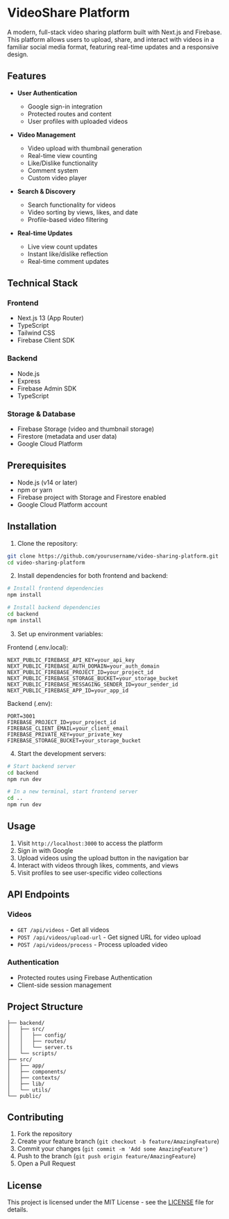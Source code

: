 # VideoShare Platform

A modern, full-stack video sharing platform built with Next.js and Firebase. This platform allows users to upload, share, and interact with videos in a familiar social media format, featuring real-time updates and a responsive design.

## Features

- **User Authentication**
  - Google sign-in integration
  - Protected routes and content
  - User profiles with uploaded videos

- **Video Management**
  - Video upload with thumbnail generation
  - Real-time view counting
  - Like/Dislike functionality
  - Comment system
  - Custom video player

- **Search & Discovery**
  - Search functionality for videos
  - Video sorting by views, likes, and date
  - Profile-based video filtering

- **Real-time Updates**
  - Live view count updates
  - Instant like/dislike reflection
  - Real-time comment updates

## Technical Stack

### Frontend
- Next.js 13 (App Router)
- TypeScript
- Tailwind CSS
- Firebase Client SDK

### Backend
- Node.js
- Express
- Firebase Admin SDK
- TypeScript

### Storage & Database
- Firebase Storage (video and thumbnail storage)
- Firestore (metadata and user data)
- Google Cloud Platform

## Prerequisites

- Node.js (v14 or later)
- npm or yarn
- Firebase project with Storage and Firestore enabled
- Google Cloud Platform account

## Installation

1. Clone the repository:
```bash
git clone https://github.com/yourusername/video-sharing-platform.git
cd video-sharing-platform
```

2. Install dependencies for both frontend and backend:
```bash
# Install frontend dependencies
npm install

# Install backend dependencies
cd backend
npm install
```

3. Set up environment variables:

Frontend (.env.local):
```env
NEXT_PUBLIC_FIREBASE_API_KEY=your_api_key
NEXT_PUBLIC_FIREBASE_AUTH_DOMAIN=your_auth_domain
NEXT_PUBLIC_FIREBASE_PROJECT_ID=your_project_id
NEXT_PUBLIC_FIREBASE_STORAGE_BUCKET=your_storage_bucket
NEXT_PUBLIC_FIREBASE_MESSAGING_SENDER_ID=your_sender_id
NEXT_PUBLIC_FIREBASE_APP_ID=your_app_id
```

Backend (.env):
```env
PORT=3001
FIREBASE_PROJECT_ID=your_project_id
FIREBASE_CLIENT_EMAIL=your_client_email
FIREBASE_PRIVATE_KEY=your_private_key
FIREBASE_STORAGE_BUCKET=your_storage_bucket
```

4. Start the development servers:

```bash
# Start backend server
cd backend
npm run dev

# In a new terminal, start frontend server
cd ..
npm run dev
```

## Usage

1. Visit `http://localhost:3000` to access the platform
2. Sign in with Google
3. Upload videos using the upload button in the navigation bar
4. Interact with videos through likes, comments, and views
5. Visit profiles to see user-specific video collections

## API Endpoints

### Videos
- `GET /api/videos` - Get all videos
- `POST /api/videos/upload-url` - Get signed URL for video upload
- `POST /api/videos/process` - Process uploaded video

### Authentication
- Protected routes using Firebase Authentication
- Client-side session management

## Project Structure

```
├── backend/
│   ├── src/
│   │   ├── config/
│   │   ├── routes/
│   │   └── server.ts
│   └── scripts/
├── src/
│   ├── app/
│   ├── components/
│   ├── contexts/
│   ├── lib/
│   └── utils/
└── public/
```

## Contributing

1. Fork the repository
2. Create your feature branch (`git checkout -b feature/AmazingFeature`)
3. Commit your changes (`git commit -m 'Add some AmazingFeature'`)
4. Push to the branch (`git push origin feature/AmazingFeature`)
5. Open a Pull Request

## License

This project is licensed under the MIT License - see the [LICENSE](LICENSE) file for details.
